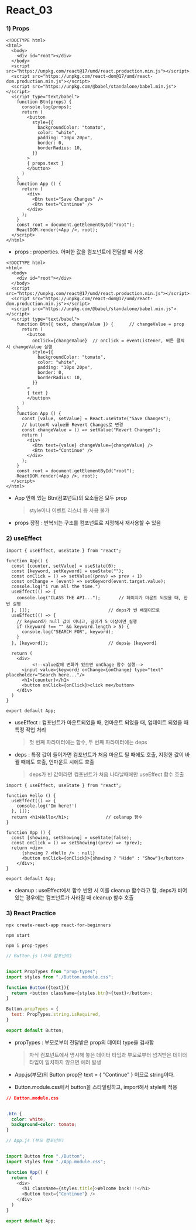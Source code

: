 # React_03

### 1) Props

```react
<!DOCTYPE html>
<html>
  <body>
    <div id="root"></div>
  </body>
  <script src="https://unpkg.com/react@17/umd/react.production.min.js"></script>
  <script src="https://unpkg.com/react-dom@17/umd/react-dom.production.min.js"></script>
  <script src="https://unpkg.com/@babel/standalone/babel.min.js"></script>
  <script type="text/babel">
    function Btn(props) {
      console.log(props);
      return (
        <button
          style={{
            backgroundColor: "tomato",
            color: "white",
            padding: "10px 20px",
            border: 0,
            borderRadius: 10,
          }}
        >
        { props.text }
        </button>
      )
    }
    function App () {
      return (
        <div>
          <Btn text="Save Changes" />
          <Btn text="Continue" />
        </div>
      );
    }
    const root = document.getElementById("root");
    ReactDOM.render(<App />, root);
  </script>
</html>
```

- props : properties. 어떠한 값을 컴포넌트에 전달할 때 사용

  

```react
<!DOCTYPE html>
<html>
  <body>
    <div id="root"></div>
  </body>
  <script src="https://unpkg.com/react@17/umd/react.production.min.js"></script>
  <script src="https://unpkg.com/react-dom@17/umd/react-dom.production.min.js"></script>
  <script src="https://unpkg.com/@babel/standalone/babel.min.js"></script>
  <script type="text/babel">
    function Btn({ text, changeValue }) {      // changeValue = prop
      return (
        <button
          onClick={changeValue}  // onClick = eventListener, 버튼 클릭 시 changeValue 실행
          style={{
            backgroundColor: "tomato",
            color: "white",
            padding: "10px 20px",
            border: 0,
            borderRadius: 10,
          }}
        >
        { text }
        </button>
      )
    }
    function App () {
      const [value, setValue] = React.useState("Save Changes");
      // button의 value를 Revert Changes로 변경
      const changeValue = () => setValue("Revert Changes"); 
      return (
        <div>
          <Btn text={value} changeValue={changeValue} />
          <Btn text="Continue" />
        </div>
      );
    }
    const root = document.getElementById("root");
    ReactDOM.render(<App />, root);
  </script>
</html>
```

- App 안에 있는 Btn(컴포넌트)의 요소들은 모두 prop

  > style이나 이벤트 리스너 등 사용 불가

- props 장점 : 반복되는 구조를 컴포넌트로 지정해서 재사용할 수 있음



### 2) useEffect

```react
import { useEffect, useState } from "react";

function App() {
  const [counter, setValue] = useState(0);
  const [keyword, setKeyword] = useState("");
  const onClick = () => setValue((prev) => prev + 1)
  const onChange = (event) => setKeyword(event.target.value);
  console.log("i run all the time.")
  useEffect(() => {
    console.log("CLASS THE API...");       // 페이지가 마운트 되었을 때, 한번 실행
  }, []);                              // deps가 빈 배열이므로
  useEffect(() => {
    // keyword가 null 값이 아니고, 길이가 5 이상이면 실행
    if (keyword !== "" && keyword.length > 5) {    
      console.log("SEARCH FOR", keyword);
    }
  }, [keyword]);                       // deps는 [keyword]

  return (
    <div>
          <!--value값에 변화가 있으면 onChage 함수 실행-->
      <input value={keyword} onChange={onChange} type="text" placeholder="Search here..."/>
      <h1>{counter}</h1>
      <button onClick={onClick}>click me</button>
    </div>
  )
}

export default App;
```

- useEffect : 컴포넌트가 마운트되었을 때, 언마운트 되었을 때, 업데이트 되었을 때 특정 작업 처리

  >  첫 번째 파라미터에는 함수, 두 번째 파라미터에는 deps

- deps : 특정 값이 들어가면 컴포넌트가 처음 마운트 될 때에도 호출, 지정한 값이 바뀔 때에도 호출, 언마운트 시에도 호출

  > deps가 빈 값이라면 컴포넌트가 처음 나타날때에만 useEffect 함수 호출

  

```react
import { useEffect, useState } from "react";

function Hello () {
  useEffect(() => {
    console.log('Im here!')
  }, []);
  return <h1>Hello</h1>;              // celanup 함수
}

function App () {
  const [showing, setShowing] = useState(false);
  const onClick = () => setShowing((prev) => !prev);
  return <div>
      {showing ? <Hello /> : null}
      <button onClick={onClick}>{showing ? "Hide" : "Show"}</button>
    </div>;
}

export default App;
```

- cleanup : useEffect에서 함수 반환 시 이를 cleanup 함수라고 함, deps가 비어있는 경우에는 컴포넌트가 사라질 때 cleanup 함수 호출

  

### 3) React Practice

`npx create-react-app react-for-beginners`

`npm start`

`npm i prop-types`

```javascript
// Button.js (자식 컴포넌트)


import PropTypes from "prop-types";
import styles from "./Button.module.css";

function Button({text}){
  return <button className={styles.btn}>{text}</button>;
}

Button.propTypes = {
  text: PropTypes.string.isRequired,
}

export default Button;
```

- propTypes : 부모로부터 전달받은 prop의 데이터 type을 검사함

  > 자식 컴포넌트에서 명시해 놓은 데이터 타입과 부모로부터 넘겨받은 데이터 타입이 일치하지 않으면 에러 발생

- App.js(부모)의 Button prop은 text = { "Continue" } 이므로 string이다. 

- Button.module.css에서 button을 스타일링하고, import해서 style에 적용



```css
// Button.module.css


.btn {
  color: white;
  background-color: tomato;
}
```

```javascript
// App.js (부모 컴포넌트)


import Button from "./Button";
import styles from "./App.module.css";

function App() {
  return (
    <div>
      <h1 className={styles.title}>Welcome back!!!</h1>
      <Button text={"Continue"} />
    </div>
  )
}

export default App;
```

